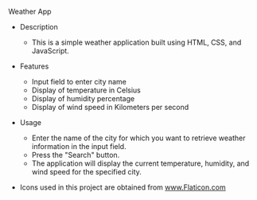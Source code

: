 Weather App
- Description
  - This is a simple weather application built using HTML, CSS, and JavaScript. 

- Features
  - Input field to enter city name
  - Display of temperature in Celsius
  - Display of humidity percentage
  - Display of wind speed in Kilometers per second
- Usage
  - Enter the name of the city for which you want to retrieve weather information in the input field.
  - Press the "Search" button.
  - The application will display the current temperature, humidity, and wind speed for the specified city.
- Icons used in this project are obtained from www.Flaticon.com
